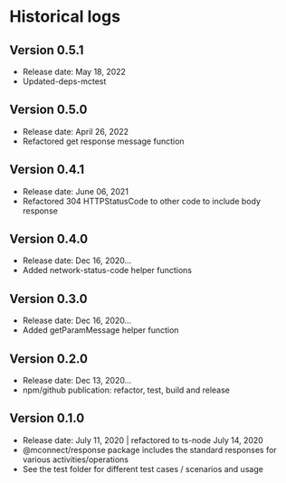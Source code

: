 # Historical logs

## Version 0.5.1

- Release date: May 18, 2022
- Updated-deps-mctest

## Version 0.5.0

- Release date: April 26, 2022
- Refactored get response message function

## Version 0.4.1

- Release date: June 06, 2021
- Refactored 304 HTTPStatusCode to other code to include body response

## Version 0.4.0

- Release date: Dec 16, 2020...
- Added network-status-code helper functions

## Version 0.3.0

- Release date: Dec 16, 2020...
- Added getParamMessage helper function

## Version 0.2.0

- Release date: Dec 13, 2020...
- npm/github publication: refactor, test, build and release

## Version 0.1.0

- Release date: July 11, 2020 | refactored to ts-node July 14, 2020
- @mconnect/response package includes the standard responses for various activities/operations
- See the test folder for different test cases / scenarios and usage
